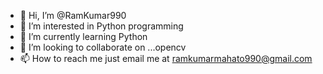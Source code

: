 - 👋 Hi, I’m @RamKumar990
- 👀 I’m interested in Python programming 
- 🌱 I’m currently learning Python 
- 💞️ I’m looking to collaborate on ...opencv
- 📫 How to reach me just email me at ramkumarmahato990@gmail.com

<!---
RamKumar990/RamKumar990 is a ✨ special ✨ repository because its `README.md` (this file) appears on your GitHub profile.
You can click the Preview link to take a look at your changes.
--->
